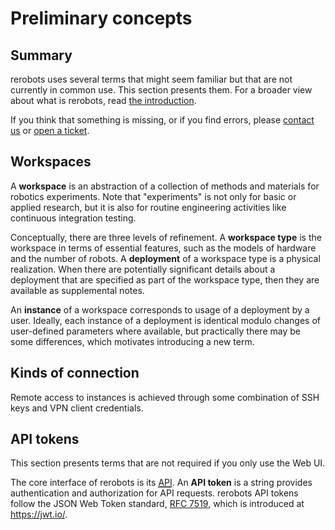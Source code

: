# Preliminary concepts

## Summary

rerobots uses several terms that might seem familiar but that are not currently
in common use. This section presents them. For a broader view about what is
rerobots, read [the introduction](index.html).

If you think that something is missing, or if you find errors, please [contact
us](https://rerobots.net/contact) or [open a
ticket](https://github.com/rerobots/doc-help/issues).

## Workspaces

A **workspace** is an abstraction of a collection of methods and materials for
robotics experiments. Note that "experiments" is not only for basic or applied
research, but it is also for routine engineering activities like continuous
integration testing.

Conceptually, there are three levels of refinement. A **workspace type** is the
workspace in terms of essential features, such as the models of hardware and the
number of robots. A **deployment** of a workspace type is a physical
realization. When there are potentially significant details about a deployment
that are specified as part of the workspace type, then they are available as
supplemental notes.

An **instance** of a workspace corresponds to usage of a deployment by a
user. Ideally, each instance of a deployment is identical modulo changes of
user-defined parameters where available, but practically there may be some
differences, which motivates introducing a new term.

## Kinds of connection

Remote access to instances is achieved through some combination of SSH keys and
VPN client credentials.

## API tokens

This section presents terms that are not required if you only use the Web UI.

The core interface of rerobots is its <abbr title="application programming
interface">[API](/api.html)</abbr>. An **API token** is a string provides authentication and
authorization for API requests. rerobots API tokens follow the JSON Web Token
standard, [RFC 7519](https://tools.ietf.org/html/rfc7519), which is introduced
at <https://jwt.io/>.
